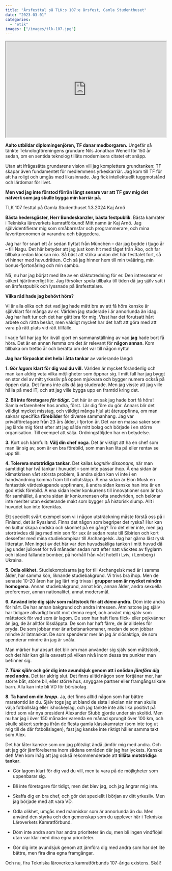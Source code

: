 ```yaml
---
title: "Årsfesttal på TLK:s 107:e årsfest, Gamla Studenthuset"
date: "2023-03-01"
categories:
  - "etik"
images: ["/images/tlk-107.jpg"]
---
```


<iframe
  src="https://soundcloud.com/a-arno/tlk-107?si=1e256b4089ab434f9c5d3f3a33713eb0"
  style="width:100%; height:300px;"
></iframe>


__Aalto utbildar diplomingenjören, TF danar medborgaren.__ Ungefär så tänkte Teknologföreningens grundare Nils Jonathan Wenell för 150 år sedan, om en sentida teknolog tillåts modernisera citatet ett snäpp.

Utan att ifrågasätta grundarens vision vill jag komplettera grundtanken: TF skapar även fundamentet för medlemmens yrkeskarriär. Jag kom till TF för att ha roligt och umgås med likasinnade. Jag fick intellektuellt tuggmotstånd och lärdomar för livet.

__Men vad jag inte förstod förrän långt senare var att TF gav mig det nätverk som jag skulle bygga min karriär på.__


TLK 107 festtal på Gamla Studenthuset 1.3.2024
Kaj Arnö

__Bästa hedersgäster, Herr Bundeskanzler, bästa festpublik__. Bästa kamrater i Tekniska läroverkets kamratförbund! Mitt namn är Kaj Arnö. Jag självidentifierar mig som småbarnsfar och programmerare, och mina favoritpronomen är varandra och bäggedera.

Jag har för snart ett år sedan flyttat från München – där jag bodde i tjugo år – till Nagu. Det här betyder att jag just kom hit med tåget från Åbo, och far tillbaka redan klockan nio. Så bäst att stöka undan det här festtalet fort, så vi hinner med huvudrätten. Och så jag hinner hem till min tvååring, min bonus-fjortonåring och min sambo.

Nå, nu har jag börjat med lite av en släktutredning för er. Den intresserar er säkert hjärtinnerligt lite. Jag försöker spola tillbaka till tiden då jag själv satt i en årsfestpublik och lyssnade på årsfesttalare.

__Vilka råd hade jag behövt höra?__

Vi är alla olika och det vad jag hade mått bra av att få höra kanske är självklart för många av er. Världen jag studerade i är annorlunda än idag. Jag har haft tur och det har gått bra för mig. Visst har det förutsatt hårt arbete och rätta beslut, men väldigt mycket har det haft att göra med att vara på rätt plats vid rätt tillfälle.

I varje fall har jag för ikväll gjort en sammanställning av vad __jag__ hade bort få höra. Det är en annan femma om det är relevant för __någon annan__. Kom tillbaka om trettio år och berätta om det var till någon nytta!

__Jag har förpackat det hela i åtta tankar__ av varierande längd:

__1. Gör *lagom* klart för dig vad du vill.__ Världen är mycket föränderlig och man kan aldrig veta vilka möjligheter som öppnar sig. I mitt fall har jag byggt en stor del av mitt yrkesliv på öppen mjukvara och bygger numera också på öppen data. Det fanns inte alls då jag studerade. Men jag visste att jag ville hålla på med IT, och att jag ville bygga upp en framtid kring det.

__2. Bli inte företagare *för tidigt*.__ Det här är en sak jag hade bort få höra! Samla erfarenheter hos andra, först. Lär dig före du gör. Annars blir det väldigt mycket misstag, och väldigt många hjul att återuppfinna, om man saknar specifika __förebilder__ för diverse sammanhang. Jag var privatföretagare från 23 års ålder, i fjorton år. Det var en massa saker som jag lärde mig först efter att jag sålde mitt bolag och började i en större organisation. Till exempel att sälja. Ordningsföljden har en betydelse.

__3.__ Kort och kärnfullt: __Välj din chef noga__. Det är viktigt att ha en chef som man lär sig av, som är en bra förebild, som man kan lita på eller rentav se upp till.

__4. Tolerera motstridiga tankar__. Det kallas *kognitiv dissonans*, när man samtidigt har två tankar i huvudet – som inte passar ihop. Å ena sidan är klimatkrisen vårt största problem, å andra sidan kan vi inte i en handvändning komma fram till nollutsläpp. Å ena sidan är Elon Musk en fantastisk värdeskapande uppfinnare, å andra sidan kanske han inte är en god etisk förebild. Å ena sidan leder konkurrens till innovationer som är bra för samhället, å andra sidan är konkurrensen ofta snedvriden, och belönar inte meriter utan existerande makt som bygger på historisk slump. Allt i huvudet kan inte förenklas.

Ett speciellt svårt exempel som vi i någon utsträckning måste förstå oss på i Finland, det är Ryssland. Finns det någon som begriper det ryska? Hur kan en kultur skapa ondska och skönhet på en gång? Tro det eller inte, men jag stortrivdes då jag med min son för sex år sedan reste till Sibirien och kort dessefter med mina studiekompisar till Archangelsk. Jag har gärna läst rysk litteratur. Men inget av det här var den huvudsakliga tanken i mitt huvud då jag under jullovet för två månader sedan natt efter natt väcktes av flyglarm och ibland fallande bomber, på hörhåll från vårt hotell i Lviv, i Lemberg i Ukraina.

__5. Odla olikhet.__ Studiekompisarna jag for till Archangelsk med är i samma ålder, har samma kön, liknande studiebakgrund. Vi trivs bra ihop. Men de senaste 10-20 åren har jag lärt mig trivas i __grupper som är mycket mindre homogena__. Annan studiebakgrund, annat kön, annan ålder, andra sexuella preferenser, annan nationalitet, annat modersmål.

__6. Använd inte dig själv som måttstock för att *döma* andra.__ Döm inte andra för hårt. De har annan bakgrund och andra intressen. Åtminstone jag själv har tidigare allvarligt brutit mot denna regel, och använt mig själv som måttstock för vad som är lagom. De som har haft flera flick- eller pojkvänner än jag, de är alltför lössläppta. De som har haft färre, de är alldeles för pryda. De som jobbar mer är arbetsnarkomaner, medan de som jobbar mindre är latmaskar. De som spenderar mer än jag är slösaktiga, de som spenderar mindre än jag är snåla.

Man märker hur absurt det blir om man använder sig själv som måttstock, och det här kan gälla oavsett på vilken nivå inom dessa tre punkter man befinner sig.

__7. *Tänk själv* och gör dig inte avundsjuk genom att i onödan *jämföra dig* med andra.__ Det tar aldrig slut. Det finns alltid någon som förtjänar mer, har större båt, större bil, eller större hus, snyggare partner eller framgångsrikare barn. Alla kan inte bli VD för börsbolag.

__8. Ta hand om din *kropp*.__ Ja, det finns alltid någon som har bättre maratontid än du. Själv togs jag ut bland de sista i skolan när man skulle välja fotbollslag eller ishockeylag, och jag tänkte inte alls lika positivt på idrott som vår nya president Alexander Stubb gjorde under sin skoltid. Men nu har jag i över 150 månader varenda en månad sprungit över 100 km, och skulle säkert springa ifrån de flesta gamla klasskamrater (som inte tog ut mig till de där fotbollslagen), fast jag kanske inte riktigt håller samma takt som Alex.

Det här låter kanske som om jag plötsligt ändå jämför mig med andra. Och att jag gör jämförelserna inom sådana områden där jag har lyckats. Kanske det! Men kom ihåg att jag också rekommenderade att __tillåta motstridiga tankar__.

- Gör lagom klart för dig vad du vill, men ta vara på de möjligheter som uppenbarar sig.
- Bli inte företagare för tidigt, men det blev jag, och jag ångrar mig inte.

- Skaffa dig en bra chef, och gör det speciellt i början av ditt yrkesliv. Men jag började med att vara VD.

- Odla olikhet, umgås med människor som är annorlunda än du. Men använd den styrka och den gemenskap som du upplever här i Tekniska Läroverkets Kamratförbund.

- Döm inte andra som har andra prioriteter än du, men bli ingen vindflöjel utan var klar med dina egna prioriteter.

- Gör dig inte avundsjuk genom att jämföra dig med andra som har det lite bättre, men fira dina egna framgångar.

Och nu, fira Tekniska läroverkets kamratförbunds 107-åriga existens. Skål!


